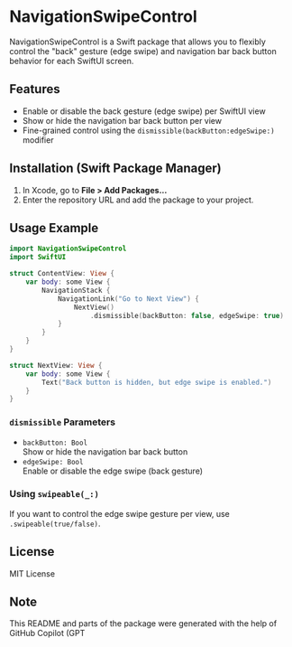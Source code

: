 # NavigationSwipeControl

NavigationSwipeControl is a Swift package that allows you to flexibly control the "back" gesture (edge swipe) and navigation bar back button behavior for each SwiftUI screen.

## Features

- Enable or disable the back gesture (edge swipe) per SwiftUI view
- Show or hide the navigation bar back button per view
- Fine-grained control using the `dismissible(backButton:edgeSwipe:)` modifier

## Installation (Swift Package Manager)

1. In Xcode, go to **File > Add Packages...**
2. Enter the repository URL and add the package to your project.

## Usage Example

```swift
import NavigationSwipeControl
import SwiftUI

struct ContentView: View {
    var body: some View {
        NavigationStack {
            NavigationLink("Go to Next View") {
                NextView()
                    .dismissible(backButton: false, edgeSwipe: true)
            }
        }
    }
}

struct NextView: View {
    var body: some View {
        Text("Back button is hidden, but edge swipe is enabled.")
    }
}
```

### `dismissible` Parameters

- `backButton: Bool`  
  Show or hide the navigation bar back button
- `edgeSwipe: Bool`  
  Enable or disable the edge swipe (back gesture)

### Using `swipeable(_:)`

If you want to control the edge swipe gesture per view, use `.swipeable(true/false)`.

## License

MIT License

## Note

This README and parts of the package were generated with the help of GitHub Copilot (GPT
